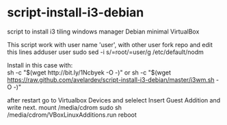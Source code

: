# script-install-i3-debian
script to install i3 tiling windows manager Debian minimal VirtualBox

This script work with user name 'user', with other user fork repo and edit this lines
  adduser user sudo
  sed -i s/=root/=user/g /etc/default/nodm

Install in this case with:  
sh -c "$(wget http://bit.ly/1Ncbyek -O -)"
or
sh -c "$(wget https://raw.github.com/avelardev/script-install-i3-debian/master/i3wm.sh -O -)"

after restart go to Virtualbox Devices and selelect Insert Guest Addition and write next.
mount /media/cdrom
sudo sh /media/cdrom/VBoxLinuxAdditions.run
reboot
